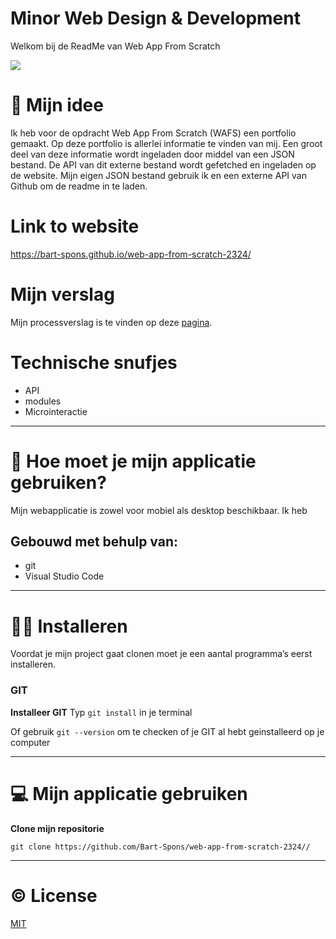 # Minor Web Design & Development

Welkom bij de ReadMe van Web App From Scratch

<img src="https://media.giphy.com/media/v1.Y2lkPTc5MGI3NjExc3c2eXB5dHV1ZDltZGVtZmtyc2RjZndwNWoxbG9wdzQ1bDN2d2tzOCZlcD12MV9naWZzX3NlYXJjaCZjdD1n/L8K62iTDkzGX6/giphy.gif">
<!-- bron: https://media.giphy.com/media/v1.Y2lkPTc5MGI3NjExc3c2eXB5dHV1ZDltZGVtZmtyc2RjZndwNWoxbG9wdzQ1bDN2d2tzOCZlcD12MV9naWZzX3NlYXJjaCZjdD1n/L8K62iTDkzGX6/giphy.gif-->


# 🤔 Mijn idee

Ik heb voor de opdracht Web App From Scratch (WAFS) een portfolio gemaakt. Op deze portfolio is allerlei informatie te vinden van mij. Een groot deel van deze informatie wordt ingeladen door middel van een JSON bestand. De API van dit externe bestand wordt gefetched en ingeladen op de website. Mijn eigen JSON bestand gebruik ik en een externe API van Github om de readme in te laden.

# Link to website
<a href="https://bart-spons.github.io/web-app-from-scratch-2324/">https://bart-spons.github.io/web-app-from-scratch-2324/</a>

# Mijn verslag
Mijn processverslag is te vinden op deze <a href="https://github.com/Bart-Spons/web-app-from-scratch-2324/blob/main/process.md">pagina</a>. 

# Technische snufjes

- API
- modules
- Microinteractie


***

# 📖 Hoe moet je mijn applicatie gebruiken?

Mijn webapplicatie is zowel voor mobiel als desktop beschikbaar. Ik heb

## Gebouwd met behulp van:
- git
- Visual Studio Code

***

# 💁‍♂️ Installeren
Voordat je mijn project gaat clonen moet je een aantal programma’s eerst installeren.

### GIT
**Installeer GIT**
Typ `git install` in je terminal

Of gebruik `git --version` om te checken of je GIT al hebt geinstalleerd op je computer

***

# 💻 Mijn applicatie gebruiken

**Clone mijn repositorie**

`git clone https://github.com/Bart-Spons/web-app-from-scratch-2324//`

***

# ©️ License
[MIT](https://github.com/Bart-Spons/web-app-from-scratch-2324/blob/main/docs/LICENCE)


